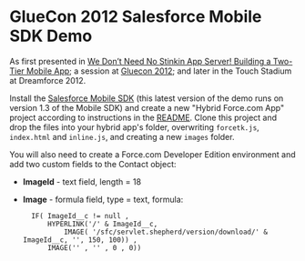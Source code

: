 # GlueCon 2012 Salesforce Mobile SDK Demo

As first presented in [We Don’t Need No Stinkin App Server! Building a Two-Tier Mobile App](http://lanyrd.com/2012/gluecon/srggt/); a session at [Gluecon 2012](http://gluecon.com/2012/); and later in the Touch Stadium at Dreamforce 2012.

Install the [Salesforce Mobile SDK](http://wiki.developerforce.com/page/Mobile_SDK) (this latest version of the demo runs on version 1.3 of the Mobile SDK) and create a new "Hybrid Force.com App" project according to instructions in the  [README](https://github.com/forcedotcom/SalesforceMobileSDK-iOS/blob/master/readme.md). Clone this project and drop the files into your hybrid app's folder, overwriting `forcetk.js`, `index.html` and `inline.js`, and creating a new `images` folder.

You will also need to create a Force.com Developer Edition environment and add two custom fields to the Contact object:

* **ImageId** - text field, length = 18
* **Image** - formula field, type = text, formula:

        IF( ImageId__c != null , 
            HYPERLINK('/' & ImageId__c, 
                IMAGE( '/sfc/servlet.shepherd/version/download/' & ImageId__c, '', 150, 100)) , 
            IMAGE('' , '' , 0 , 0))